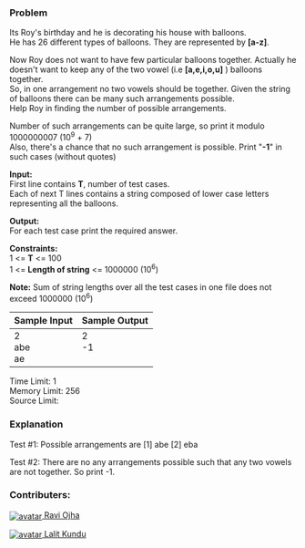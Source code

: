 ### Problem

<p>Its Roy's birthday and he is decorating his house with balloons.<br>
He has 26 different types of balloons. They are represented by <strong>[a-z]</strong>.</p>
<p>Now Roy does not want to have few particular balloons together. Actually he doesn't want to keep any of the two vowel (i.e <strong>[a,e,i,o,u]</strong> ) balloons together.<br>
So, in one arrangement no two vowels should be together. Given the string of balloons there can be many such arrangements possible.<br>
Help Roy in finding the number of possible arrangements.</p>
<p>Number of such arrangements can be quite large, so print it modulo 1000000007 (10<sup>9</sup> + 7)<br>
Also, there's a chance that no such arrangement is possible. Print "<strong>-1</strong>" in such cases (without quotes)</p>
<p><strong>Input:</strong><br>
First line contains <strong>T</strong>, number of test cases.<br>
Each of next T lines contains a string composed of lower case letters representing all the balloons.</p>
<p><strong>Output:</strong><br>
For each test case print the required answer.</p>
<p><strong>Constraints:</strong><br>
1 &lt;= <strong>T</strong> &lt;= 100<br>
1 &lt;= <strong>Length of string</strong> &lt;= 1000000 (10<sup>6</sup>)</p>
<p><strong>Note:</strong> Sum of string lengths over all the test cases in one file does not exceed 1000000 (10<sup>6</sup>)</p>
<table>
    <thead>
        <th>Sample Input</th>
        <th>Sample Output</th>
    </thead>
    <tbody valign="top">
        <td>2<br>abe<br>ae</td>
        <td>2<br>-1</td>
    </tbody>
</table>
<p>Time Limit: 1<br>
Memory Limit: 256<br>
Source Limit:</p>

### Explanation

<p>Test #1: Possible arrangements are [1] abe [2] eba</p>
<p>Test #2: There are no any arrangements possible such that any two vowels are not together. So print -1.</p>

### Contributers:

<p><a href="https://www.hackerearth.com/@akatsuki"><img align="center" src="https://he-s3.s3.amazonaws.com/media/avatars/akatsuki/resized/30/77e56541966257_642679622446407_698681103_o_square.jpg" alt="avatar"> Ravi Ojha</a></p>
<p><a href="https://www.hackerearth.com/@lalitkundu95"><img align="center" src="https://he-s3.s3.amazonaws.com/media/avatars/lalitkundu95/resized/30/29efa57image.jpg" alt="avatar"> Lalit Kundu</a></p>